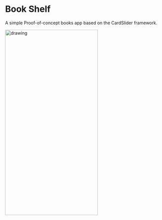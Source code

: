 # Book Shelf
A simple Proof-of-concept books app based on the CardSlider framework.

<img src="/Screenrecording/Screenrecording.gif" alt="drawing" width="300" height="600"/>
